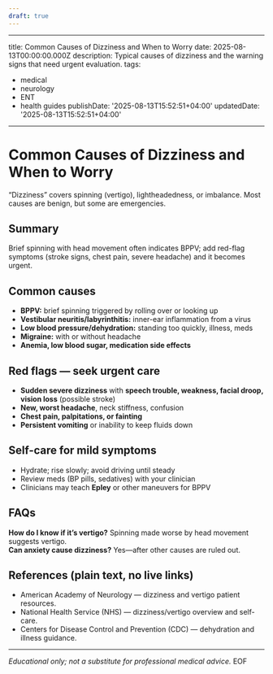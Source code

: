 ```yaml
---
draft: true
---
```


---
title: Common Causes of Dizziness and When to Worry
date: 2025-08-13T00:00:00.000Z
description: Typical causes of dizziness and the warning signs that need urgent evaluation.
tags:
  - medical
  - neurology
  - ENT
  - health guides
publishDate: '2025-08-13T15:52:51+04:00'
updatedDate: '2025-08-13T15:52:51+04:00'
---

# Common Causes of Dizziness and When to Worry

“Dizziness” covers spinning (vertigo), lightheadedness, or imbalance. Most causes are benign, but some are emergencies.

## Summary
Brief spinning with head movement often indicates BPPV; add red-flag symptoms (stroke signs, chest pain, severe headache) and it becomes urgent.

## Common causes
- **BPPV:** brief spinning triggered by rolling over or looking up  
- **Vestibular neuritis/labyrinthitis:** inner-ear inflammation from a virus  
- **Low blood pressure/dehydration:** standing too quickly, illness, meds  
- **Migraine:** with or without headache  
- **Anemia, low blood sugar, medication side effects**

## Red flags — seek urgent care
- **Sudden severe dizziness** with **speech trouble, weakness, facial droop, vision loss** (possible stroke)  
- **New, worst headache**, neck stiffness, confusion  
- **Chest pain, palpitations, or fainting**  
- **Persistent vomiting** or inability to keep fluids down

## Self-care for mild symptoms
- Hydrate; rise slowly; avoid driving until steady  
- Review meds (BP pills, sedatives) with your clinician  
- Clinicians may teach **Epley** or other maneuvers for BPPV

## FAQs
**How do I know if it’s vertigo?** Spinning made worse by head movement suggests vertigo.  
**Can anxiety cause dizziness?** Yes—after other causes are ruled out.

## References (plain text, no live links)
- American Academy of Neurology — dizziness and vertigo patient resources.  
- National Health Service (NHS) — dizziness/vertigo overview and self-care.  
- Centers for Disease Control and Prevention (CDC) — dehydration and illness guidance.  

---
*Educational only; not a substitute for professional medical advice.*
EOF
